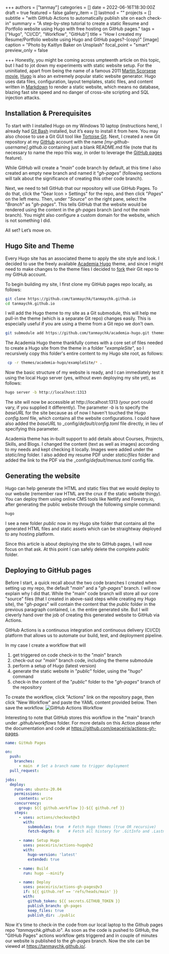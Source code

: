 +++
authors = ["tanmay"]
categories = []
date = 2022-06-16T18:30:00Z
draft = true
featured = false
gallery_item = []
lastmod = ""
projects = []
subtitle = "with GitHub Actions to automatically publish site on each check-in"
summary = "A step-by-step tutorial to create a static Resume and Portfolio website using Hugo with free hosting on GitHub pages."
tags = ["Hugo", "CI/CD", "Workflow", "GitHub"]
title = "How I created my Resume/Portfolio website using Hugo and GitHub pages?-(copy)"
[image]
caption = "Photo by Kaitlyn Baker on Unsplash"
focal_point = "smart"
preview_only = false

+++
Honestly, you might be coming across umpteenth article on this topic, but I had to jot down my experiments with static website setup. For the uninitiated, apart from being the name of a famous 2011 [Martin Scorsese movie](https://en.wikipedia.org/wiki/Hugo_(film)), [Hugo](https://gohugo.io/) is also an extremely popular static website generator. Hugo uses data files, configuration, layout templates, static files, and content written in [Markdown](https://en.wikipedia.org/wiki/Markdown "Markdown") to render a static website, which means no database, blazing fast site speed and no danger of cross-site scripting and SQL injection attacks.

## Installation & Prerequisites

To start with I installed Hugo on my Windows 10 laptop (instructions here), I already had [Git Bash](https://git-scm.com/download/win) installed, but it’s easy to install it from here. You may also choose to use a Git GUI tool like [Tortoise Git](https://tortoisegit.org/). Next, I created a new Git repository at my [GitHub](https://github.com/) account with the name _\[my-github-username\].github.io_ containing just a blank README.md file (note that its necessary to name the repo this way, in order to leverage the [GitHub pages](https://pages.github.com/) feature).

While GitHub will create a “_main_” code branch by default, at this time I also created an empty new branch and named it “_gh-pages_” (following sections will talk about the significance of creating this other code branch).

Next, we need to tell GitHub that our repository will use GitHub Pages. To do that, click the "Gear Icon > Settings" for the repo, and then click "_Pages_" on the left menu. Then, under "_Source_" on the right pane, select the "_Branch_" as "_gh-pages_". This tells GitHub that the website would be rendered using the content in the _gh-pages_ branch (and not the _main_ branch). You might also configure a custom domain for the website, which is not something I did.

All set? Let’s move on.

## Hugo Site and Theme

Every Hugo site has an associated theme to apply the site style and look. I decided to use the freely available [Academia Hugo](https://github.com/themefisher/academia-hugo) theme, and since I might need to make changes to the theme files I decided to [fork](https://github.com/tanmaychk/academia-hugo) their Git repo to my GitHub account.

To begin building my site, I first clone my GitHub pages repo locally, as follows:

```bash
git clone https://github.com/tanmaychk/tanmaychk.github.io
cd tanmaychk.github.io
```

I will add the Hugo theme to my site as a Git submodule, this will help me pull-in the theme (which is a separate Git repo) changes easily. This is especially useful if you are using a theme from a Git repo we don't own.

```bash
git submodule add https://github.com/tanmaychk/academia-hugo.git themes/academia-hugo
```

The Academia Hugo theme thankfully comes with a core set of files needed to create a Hugo site from the theme in a folder "_exampleSite_", so I recursively copy this folder's entire content to my Hugo site root, as follows:

```bash
 cp -r themes/academia-hugo/exampleSite/* . 
```

Now the basic structure of my website is ready, and I can immediately test it using the local Hugo server (yes, without even deploying my site yet), as follows:

```bash
hugo server -b http://localhost:1313
```

The site will now be accessible at http://localhost:1313 (your port could vary, if you supplied it differently). The parameter _-b_ is to specify the _baseURL_ for the site because as of now I haven't touched the Hugo _config.toml_ file, which contains all the website configurations. I could have also added the _baseURL_ to _config/_default/config.toml_ file directly, in lieu of specifying this parameter.

Academia theme has in-built support to add details about Courses, Projects, Skills, and Blogs. I changed the content (text as well as images) according to my needs and kept checking it locally. Images were added under the _static/img_ folder. I also added my resume PDF under _static/files_ folder and added the link to the PDF via the  _config/_default/menus.toml_ config file.

## Generating the website

Hugo can help generate the HTML and static files that we would deploy to our website (remember raw HTML are the crux if the static website thingy). You can deploy them using online CMS tools like Netlify and Forestry.io, after generating the public website through the following simple command:

```bash
hugo
```

I see a new folder _public_ now in my Hugo site folder that contains all the generated HTML files and static assets which can be straightway deployed to any hosting platform.

Since this article is about deploying the site to GitHub pages, I will now focus on that ask. At this point I can safely delete the complete _public_ folder.

## Deploying to GitHub pages

Before I start, a quick recall about the two code branches I created when setting up my repo, the default "_main_" and a "_gh-pages_" branch. I will now explain why I did that. While the "main" code branch will store all our core "source" files (that I created in above-said steps while creating my Hugo site), the "_gh-pages_" will contain the content that the _public_ folder in the previous paragraph contained, i.e. the entire generated site. But I will cleverly hand over the job of creating this generated website to GitHub via Actions.

GitHub Actions is a continuous integration and continuous delivery (CI/CD) platform that allows us to automate our build, test, and deployment pipeline.

In my case I create a workflow that will

1. get triggered on code check-in to the "_main_" branch
2. check-out our "_main_" branch code, including the theme submodule
3. perform a setup of Hugo (latest version)
4. generate the static website in "_public_" folder, using the "_hugo_" command
5. check-in the content of the "_public_" folder to the "_gh-pages_" branch of the repository

To create the workflow, click "Actions" link on the repository page, then click "New Workflow" and paste the YAML content provided below. Then save the workflow.
![GitHub Actions Workflow](test%20url)

Interesting to note that GitHub stores this workflow in the "main" branch under _.github/workflows_ folder. For more details on this Action please refer the documentation and code at https://github.com/peaceiris/actions-gh-pages.

```yaml
name: GitHub Pages

on:
  push:
    branches:
      - main  # Set a branch name to trigger deployment
  pull_request:

jobs:
  deploy:
    runs-on: ubuntu-20.04
    permissions:
      contents: write
    concurrency:
      group: ${{ github.workflow }}-${{ github.ref }}
    steps:
      - uses: actions/checkout@v3
        with:
          submodules: true  # Fetch Hugo themes (true OR recursive)
          fetch-depth: 0    # Fetch all history for .GitInfo and .Lastmod

      - name: Setup Hugo
        uses: peaceiris/actions-hugo@v2
        with:
          hugo-version: 'latest'
          extended: true

      - name: Build
        run: hugo --minify

      - name: Deploy
        uses: peaceiris/actions-gh-pages@v3
        if: ${{ github.ref == 'refs/heads/main' }}
        with:
          github_token: ${{ secrets.GITHUB_TOKEN }}
          publish_branch: gh-pages
          keep_files: true
          publish_dir: ./public
```

Now it's time to check-in the code from our local laptop to the Github pages repo "_tanmaychk.github.io_". As soon as the code is pushed to GitHub, the "GitHub Pages" actions workflow gets triggered and in couple of minutes our website is published to the _gh-pages_ branch. Now the site can be viewed at https://tanmaychk.github.io/.